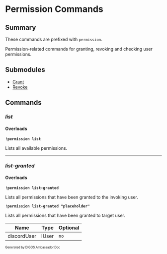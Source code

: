 ﻿Permission Commands
===================
## Summary
These commands are prefixed with `permission`. 

Permission-related commands for granting, revoking and checking user permissions.

## Submodules
* [Grant](permission_grant.md)
* [Revoke](permission_revoke.md)

## Commands
### *list*
#### Overloads
**`!permission list`**

Lists all available permissions.

---

### *list-granted*
#### Overloads
**`!permission list-granted`**

Lists all permissions that have been granted to the invoking user.

**`!permission list-granted "placeholder"`**

Lists all permissions that have been granted to target user.

| Name | Type | Optional |
| --- | --- | --- |
| discordUser | IUser | `no` |

<sub><sup>Generated by DIGOS.Ambassador.Doc</sup></sub>